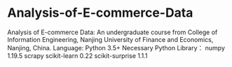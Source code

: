 # Analysis-of-E-commerce-Data
Analysis of E-commerce Data: An undergraduate course from College of Information Engineering, Nanjing University of Finance and Economics, Nanjing, China.  Language:  Python 3.5+  Necessary Python Library：  numpy 1.19.5  scrapy scikit-learn 0.22  scikit-surprise 1.1.1
